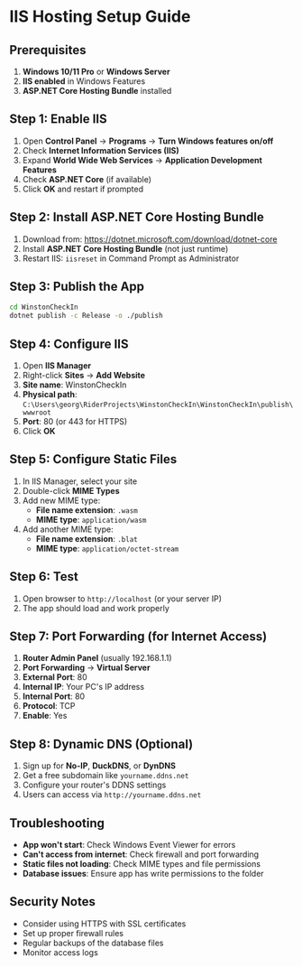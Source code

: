 # IIS Hosting Setup Guide

## Prerequisites
1. **Windows 10/11 Pro** or **Windows Server**
2. **IIS enabled** in Windows Features
3. **ASP.NET Core Hosting Bundle** installed

## Step 1: Enable IIS
1. Open **Control Panel** → **Programs** → **Turn Windows features on/off**
2. Check **Internet Information Services (IIS)**
3. Expand **World Wide Web Services** → **Application Development Features**
4. Check **ASP.NET Core** (if available)
5. Click **OK** and restart if prompted

## Step 2: Install ASP.NET Core Hosting Bundle
1. Download from: https://dotnet.microsoft.com/download/dotnet-core
2. Install **ASP.NET Core Hosting Bundle** (not just runtime)
3. Restart IIS: `iisreset` in Command Prompt as Administrator

## Step 3: Publish the App
```bash
cd WinstonCheckIn
dotnet publish -c Release -o ./publish
```

## Step 4: Configure IIS
1. Open **IIS Manager**
2. Right-click **Sites** → **Add Website**
3. **Site name**: WinstonCheckIn
4. **Physical path**: `C:\Users\georg\RiderProjects\WinstonCheckIn\WinstonCheckIn\publish\wwwroot`
5. **Port**: 80 (or 443 for HTTPS)
6. Click **OK**

## Step 5: Configure Static Files
1. In IIS Manager, select your site
2. Double-click **MIME Types**
3. Add new MIME type:
   - **File name extension**: `.wasm`
   - **MIME type**: `application/wasm`
4. Add another MIME type:
   - **File name extension**: `.blat`
   - **MIME type**: `application/octet-stream`

## Step 6: Test
1. Open browser to `http://localhost` (or your server IP)
2. The app should load and work properly

## Step 7: Port Forwarding (for Internet Access)
1. **Router Admin Panel** (usually 192.168.1.1)
2. **Port Forwarding** → **Virtual Server**
3. **External Port**: 80
4. **Internal IP**: Your PC's IP address
5. **Internal Port**: 80
6. **Protocol**: TCP
7. **Enable**: Yes

## Step 8: Dynamic DNS (Optional)
1. Sign up for **No-IP**, **DuckDNS**, or **DynDNS**
2. Get a free subdomain like `yourname.ddns.net`
3. Configure your router's DDNS settings
4. Users can access via `http://yourname.ddns.net`

## Troubleshooting
- **App won't start**: Check Windows Event Viewer for errors
- **Can't access from internet**: Check firewall and port forwarding
- **Static files not loading**: Check MIME types and file permissions
- **Database issues**: Ensure app has write permissions to the folder

## Security Notes
- Consider using HTTPS with SSL certificates
- Set up proper firewall rules
- Regular backups of the database files
- Monitor access logs

